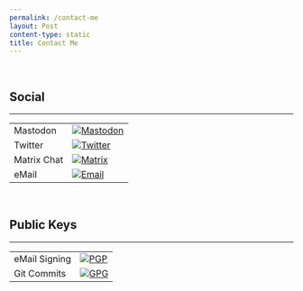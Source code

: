 ```yaml
---
permalink: /contact-me
layout: Post
content-type: static
title: Contact Me
---
```


<br>

## Social
---
<table align="center">
	<tr>
		<td>Mastodon</td>
		<td><a href="https://mastodon.social/@edoardotosin"><img src="https://img.shields.io/static/v1?message=Mastodon&style=for-the-badge&logo=Mastodon&labelColor=0d1117&color=1182c3&label=%20" alt="Mastodon"/></a></td>
	</tr>
	<tr>
		<td>Twitter</td>
		<td><a href="https://twitter.com/edoardotosin"><img src="https://img.shields.io/static/v1?message=Twitter&style=for-the-badge&logo=Twitter&labelColor=0d1117&color=1182c3&label=%20" alt="Twitter"/></a></td>
	</tr>
	<tr>
		<td>Matrix Chat</td>
		<td><a href="https://matrix.to/#/@edoardotosindev:matrix.org"><img src="https://img.shields.io/static/v1?message=Matrix&style=for-the-badge&logo=Matrix&labelColor=0d1117&color=1182c3&label=%20" alt="Matrix"/></a></td>
	</tr>
	<tr>
		<td>eMail</td>
		<td><a href="mailto:edoardotosindev@pm.me"><img src="https://img.shields.io/badge/Email-0078D4?style=for-the-badge&logo=ProtonMail&labelColor=0d1117&color=1182c3&label=%20" alt="Email"/></a></td>
	</tr>
</table>

<br>

## Public Keys
---
<table align="center">
	<tr>
		<td>eMail Signing</td>
		<td><a href="https://keybase.io/edoardotosin/pgp_keys.asc?fingerprint=ea315e01cd28871199cbbbce5b565012d7e24bcb"><img src="https://img.shields.io/badge/5B565012D7E24BCB-PGP?style=for-the-badge&label=PGP&labelColor=0d1117&color=1182c3" title="PGP Public Key" alt="PGP"></a></td>
	</tr>
	<tr>
		<td>Git Commits</td>
		<td><a href="https://keybase.io/edoardotosin/pgp_keys.asc?fingerprint=e11888c2ac5f9da4edc42299b1f7877739614df0"><img src="https://img.shields.io/badge/B1F7877739614DF0-GPG?style=for-the-badge&label=GPG&labelColor=0d1117&color=1182c3" title="GPG Public Key" alt="GPG"></a></td>
	</tr>
</table>
